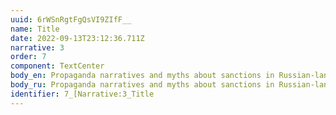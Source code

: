 ```yaml
---
uuid: 6rWSnRgtFgQsVI9ZIfF__
name: Title
date: 2022-09-13T23:12:36.711Z
narrative: 3
order: 7
component: TextCenter
body_en: Propaganda narratives and myths about sanctions in Russian-language media.
body_ru: Propaganda narratives and myths about sanctions in Russian-language media.
identifier: 7_[Narrative:3_Title
---
```

